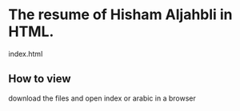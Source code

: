 # The resume of Hisham Aljahbli in HTML.

index.html

## How to view
download the files and open index or arabic in a browser


